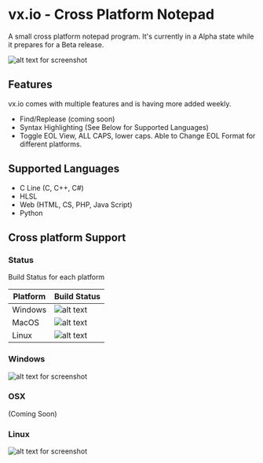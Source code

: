 # vx.io - Cross Platform Notepad
A small cross platform notepad program. It's currently in a Alpha state while it prepares for a Beta release.

![alt text for screenshot][scrnsht] 

## Features
vx.io comes with multiple features and is having more added weekly.

* Find/Replease (coming soon)
* Syntax Highlighting (See Below for Supported Languages)
* Toggle EOL View, ALL CAPS, lower caps. Able to Change EOL Format for different platforms.

## Supported Languages
* C Line (C, C++, C#)
* HLSL
* Web (HTML, CS, PHP, Java Script)
* Python

## Cross platform Support
### Status
Build Status for each platform

| Platform | Build Status                |
|----------|-----------------------------|
| Windows  | ![alt text][buildstatusWIN] |
| MacOS    | ![alt text][buildstatusMAC] |
| Linux    | ![alt text][buildstatusTUX] |

### Windows

![alt text for screenshot][winscrnsht]

### OSX

(Coming Soon)

### Linux

![alt text for screenshot][tuxscrnsht]


[buildstatusWIN]: https://img.shields.io/badge/build-passing-brightgreen.svg

[buildstatusMAC]: https://img.shields.io/badge/build-tbd-blue.svg

[buildstatusTUX]: https://img.shields.io/badge/build-passing-brightgreen.svg

[scrnsht]: https://raw.githubusercontent.com/virte-c/vx.io/master/ref/scrnsht/scrnsht.png

[tuxscrnsht]: https://raw.githubusercontent.com/virte-c/vx.io/master/ref/scrnsht/windows.png

[winscrnsht]: https://raw.githubusercontent.com/virte-c/vx.io/master/ref/scrnsht/linux.png

